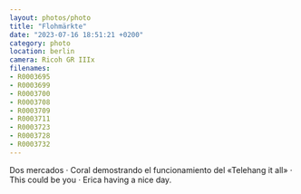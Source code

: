 ```yaml
---
layout: photos/photo
title: "Flohmärkte"
date: "2023-07-16 18:51:21 +0200"
category: photo
location: berlin
camera: Ricoh GR IIIx
filenames: 
- R0003695
- R0003699
- R0003700
- R0003708
- R0003709
- R0003711
- R0003723
- R0003728
- R0003732
---
```


Dos mercados · Coral demostrando el funcionamiento del «Telehang it all» · This could be you · Erica having a nice day.
